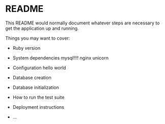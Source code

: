 # README

This README would normally document whatever steps are necessary to get the
application up and running.

Things you may want to cover:

* Ruby version

* System dependencies
mysql!!!! nginx unicorn

* Configuration
hello world
* Database creation

* Database initialization

* How to run the test suite


* Deployment instructions

* ...
